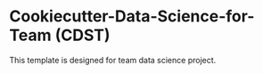 # Cookiecutter-Data-Science-for-Team (CDST)

This template is designed for team data science project. 